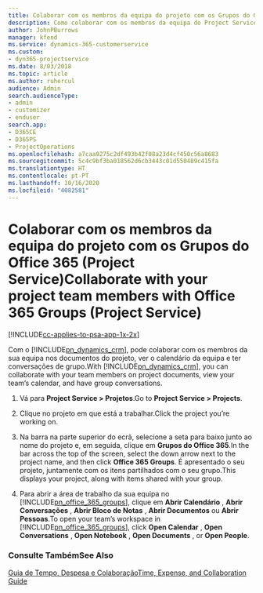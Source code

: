 ```yaml
---
title: Colaborar com os membros da equipa do projeto com os Grupos do Office 365
description: Como colaborar com os membros da equipa do Project Service com os Grupos do Office 365
author: JohnPBurrows
manager: kfend
ms.service: dynamics-365-customerservice
ms.custom:
- dyn365-projectservice
ms.date: 8/03/2018
ms.topic: article
ms.author: ruhercul
audience: Admin
search.audienceType:
- admin
- customizer
- enduser
search.app:
- D365CE
- D365PS
- ProjectOperations
ms.openlocfilehash: a7caa9275c2df493b42f08a23d4cf450c56a8683
ms.sourcegitcommit: 5c4c9bf3ba018562d6cb3443c01d550489c415fa
ms.translationtype: HT
ms.contentlocale: pt-PT
ms.lasthandoff: 10/16/2020
ms.locfileid: "4082581"
---
```

# <a name="collaborate-with-your-project-team-members-with-office-365-groups-project-service"></a><span data-ttu-id="de2e7-103">Colaborar com os membros da equipa do projeto com os Grupos do Office 365 (Project Service)</span><span class="sxs-lookup"><span data-stu-id="de2e7-103">Collaborate with your project team members with Office 365 Groups (Project Service)</span></span>

[!INCLUDE[cc-applies-to-psa-app-1x-2x](../includes/cc-applies-to-psa-app-1x-2x.md)]

<span data-ttu-id="de2e7-104">Com o [!INCLUDE[pn_dynamics_crm](../includes/pn-dynamics-crm.md)], pode colaborar com os membros da sua equipa nos documentos do projeto, ver o calendário da equipa e ter conversações de grupo.</span><span class="sxs-lookup"><span data-stu-id="de2e7-104">With [!INCLUDE[pn_dynamics_crm](../includes/pn-dynamics-crm.md)], you can collaborate with your team members on project documents, view your team’s calendar, and have group conversations.</span></span>  
  
1. <span data-ttu-id="de2e7-105">Vá para **Project Service > Projetos**.</span><span class="sxs-lookup"><span data-stu-id="de2e7-105">Go to **Project Service > Projects**.</span></span>  
  
2. <span data-ttu-id="de2e7-106">Clique no projeto em que está a trabalhar.</span><span class="sxs-lookup"><span data-stu-id="de2e7-106">Click the project you’re working on.</span></span>  
  
3. <span data-ttu-id="de2e7-107">Na barra na parte superior do ecrã, selecione a seta para baixo junto ao nome do projeto e, em seguida, clique em **Grupos do Office 365**.</span><span class="sxs-lookup"><span data-stu-id="de2e7-107">In the bar across the top of the screen, select the down arrow next to the project name, and then click **Office 365 Groups**.</span></span> <span data-ttu-id="de2e7-108">É apresentado o seu projeto, juntamente com os itens partilhados com o seu grupo.</span><span class="sxs-lookup"><span data-stu-id="de2e7-108">This displays your project, along with items shared with your group.</span></span>  
  
4. <span data-ttu-id="de2e7-109">Para abrir a área de trabalho da sua equipa no [!INCLUDE[pn_office_365_groups](../includes/pn-office-365-groups.md)], clique em **Abrir Calendário** , **Abrir Conversações** , **Abrir Bloco de Notas** , **Abrir Documentos** ou **Abrir Pessoas**.</span><span class="sxs-lookup"><span data-stu-id="de2e7-109">To open your team’s workspace in [!INCLUDE[pn_office_365_groups](../includes/pn-office-365-groups.md)], click **Open Calendar** , **Open Conversations** , **Open Notebook** , **Open Documents** , or **Open People**.</span></span>  
  
### <a name="see-also"></a><span data-ttu-id="de2e7-110">Consulte Também</span><span class="sxs-lookup"><span data-stu-id="de2e7-110">See Also</span></span>  
 [<span data-ttu-id="de2e7-111">Guia de Tempo, Despesa e Colaboração</span><span class="sxs-lookup"><span data-stu-id="de2e7-111">Time, Expense, and Collaboration Guide</span></span>](../psa/time-expense-collaboration-guide.md)
